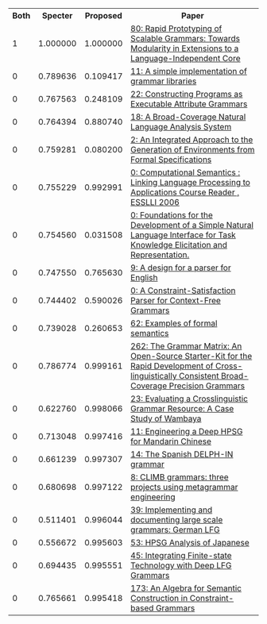 <html><table><tr>
<th>Both</th>
<th>Specter</th>
<th>Proposed</th>
<th>Paper</th>
</tr>
<tr>
<td>1</td>
<td>1.000000</td>
<td>1.000000</td>
<td><a href="https://www.semanticscholar.org/paper/c9639918614f95f6fe089b184ba2fa8424097c95">80: Rapid Prototyping of Scalable Grammars: Towards Modularity in Extensions to a Language-Independent Core</a></td>
</tr>
<tr>
<td>0</td>
<td>0.789636</td>
<td>0.109417</td>
<td><a href="https://www.semanticscholar.org/paper/8f6118f63429140dd80913c4befbfc8e329a410d">11: A simple implementation of grammar libraries</a></td>
</tr>
<tr>
<td>0</td>
<td>0.767563</td>
<td>0.248109</td>
<td><a href="https://www.semanticscholar.org/paper/2771952d9db91bab5622be6c27e820e62b3127e0">22: Constructing Programs as Executable Attribute Grammars</a></td>
</tr>
<tr>
<td>0</td>
<td>0.764394</td>
<td>0.880740</td>
<td><a href="https://www.semanticscholar.org/paper/206851bcd953adab180604e7cd5a82bf4873ac6b">18: A Broad-Coverage Natural Language Analysis System</a></td>
</tr>
<tr>
<td>0</td>
<td>0.759281</td>
<td>0.080200</td>
<td><a href="https://www.semanticscholar.org/paper/d6d0576e51a14fd64aa245e73e0dcf7144c8c2a1">2: An Integrated Approach to the Generation of Environments from Formal Specifications</a></td>
</tr>
<tr>
<td>0</td>
<td>0.755229</td>
<td>0.992991</td>
<td><a href="https://www.semanticscholar.org/paper/0fd60a69cd50b696e6cbbc8957d3294648fbd124">0: Computational Semantics : Linking Language Processing to Applications Course Reader , ESSLLI 2006</a></td>
</tr>
<tr>
<td>0</td>
<td>0.754560</td>
<td>0.031508</td>
<td><a href="https://www.semanticscholar.org/paper/a892fc9dc8e877a30c65c9f2a68c790c1cd83529">0: Foundations for the Development of a Simple Natural Language Interface for Task Knowledge Elicitation and Representation.</a></td>
</tr>
<tr>
<td>0</td>
<td>0.747550</td>
<td>0.765630</td>
<td><a href="https://www.semanticscholar.org/paper/4deb324dca009d4a0ee096f6238bfc9b608594e1">9: A design for a parser for English</a></td>
</tr>
<tr>
<td>0</td>
<td>0.744402</td>
<td>0.590026</td>
<td><a href="https://www.semanticscholar.org/paper/0e2b15dd0bc378cb24fae59dbc0f593431b2ff8d">0: A Constraint-Satisfaction Parser for Context-Free Grammars</a></td>
</tr>
<tr>
<td>0</td>
<td>0.739028</td>
<td>0.260653</td>
<td><a href="https://www.semanticscholar.org/paper/b47be5c32474c50e785b183cbc12afd7eba5c1c3">62: Examples of formal semantics</a></td>
</tr>
<tr>
<td>0</td>
<td>0.786774</td>
<td>0.999161</td>
<td><a href="https://www.semanticscholar.org/paper/3904de65eca0e3a31ad3ea10e94fdd90599a5033">262: The Grammar Matrix: An Open-Source Starter-Kit for the Rapid Development of Cross-linguistically Consistent Broad-Coverage Precision Grammars</a></td>
</tr>
<tr>
<td>0</td>
<td>0.622760</td>
<td>0.998066</td>
<td><a href="https://www.semanticscholar.org/paper/3f604460bdc7aa5abc19885fc96c4e686a4732dc">23: Evaluating a Crosslinguistic Grammar Resource: A Case Study of Wambaya</a></td>
</tr>
<tr>
<td>0</td>
<td>0.713048</td>
<td>0.997416</td>
<td><a href="https://www.semanticscholar.org/paper/0707b33c2c930fba844ee6ea2b36dfad8db17fb7">11: Engineering a Deep HPSG for Mandarin Chinese</a></td>
</tr>
<tr>
<td>0</td>
<td>0.661239</td>
<td>0.997307</td>
<td><a href="https://www.semanticscholar.org/paper/eebefbe697c477e3dbb928462fae7c74a97a7c1f">14: The Spanish DELPH-IN grammar</a></td>
</tr>
<tr>
<td>0</td>
<td>0.680698</td>
<td>0.997122</td>
<td><a href="https://www.semanticscholar.org/paper/4ddc87772ac0ba073cf6846de8f0fb45f7003670">8: CLIMB grammars: three projects using metagrammar engineering</a></td>
</tr>
<tr>
<td>0</td>
<td>0.511401</td>
<td>0.996044</td>
<td><a href="https://www.semanticscholar.org/paper/68f20e1d74910c505552cc207d9c14d7701126d0">39: Implementing and documenting large scale grammars: German LFG</a></td>
</tr>
<tr>
<td>0</td>
<td>0.556672</td>
<td>0.995603</td>
<td><a href="https://www.semanticscholar.org/paper/aa821f85b15a020f28f4c7be67840b3322c97985">53: HPSG Analysis of Japanese</a></td>
</tr>
<tr>
<td>0</td>
<td>0.694435</td>
<td>0.995551</td>
<td><a href="https://www.semanticscholar.org/paper/63ac17f2b1d7bd423d4df8e7724b50dc3b46f028">45: Integrating Finite-state Technology with Deep LFG Grammars</a></td>
</tr>
<tr>
<td>0</td>
<td>0.765661</td>
<td>0.995418</td>
<td><a href="https://www.semanticscholar.org/paper/e006247c9584f39593bed908827cca40b74cdf66">173: An Algebra for Semantic Construction in Constraint-based Grammars</a></td>
</tr>
</table></html>
